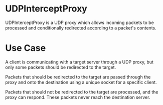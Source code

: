 UDPInterceptProxy
=================

UDPInterceptProxy is a UDP proxy which allows incoming packets to be processed and conditionally redirected according to a packet's contents.

Use Case
=================

A client is communicating with a target server through a UDP proxy, but only some packets should be redirected to the target.

Packets that should be redirected to the target are passed through the proxy and onto the destination using a unique socket for a specific client.

Packets that should not be redirected to the target are processed, and the proxy can respond. These packets never reach the destination server.


